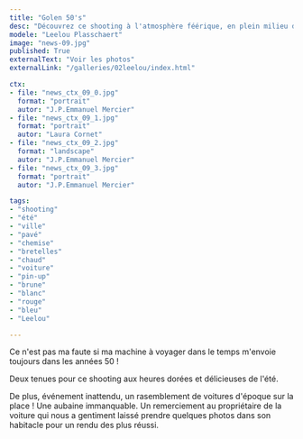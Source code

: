 ```yaml
---
title: "Golen 50's"
desc: "Découvrez ce shooting à l'atmosphère féérique, en plein milieu d'un ruisseau par une belle journée d'été."
modele: "Leelou Plasschaert"
image: "news-09.jpg"
published: True
externalText: "Voir les photos"
externalLink: "/galleries/02leelou/index.html"

ctx:
- file: "news_ctx_09_0.jpg"
  format: "portrait"
  autor: "J.P.Emmanuel Mercier"
- file: "news_ctx_09_1.jpg"
  format: "portrait"
  autor: "Laura Cornet"
- file: "news_ctx_09_2.jpg"
  format: "landscape"
  autor: "J.P.Emmanuel Mercier"
- file: "news_ctx_09_3.jpg"
  format: "portrait"
  autor: "J.P.Emmanuel Mercier"

tags:
- "shooting"
- "été"
- "ville"
- "pavé"
- "chemise"
- "bretelles"
- "chaud"
- "voiture"
- "pin-up"
- "brune"
- "blanc"
- "rouge"
- "bleu"
- "Leelou"

---
```

Ce n'est pas ma faute si ma machine à voyager dans le temps m'envoie toujours dans les années 50 !

Deux tenues pour ce shooting aux heures dorées et délicieuses de l'été. 

De plus, événement inattendu, un rasemblement de voitures d'époque sur la place ! Une aubaine immanquable. 
Un remerciement au propriétaire de la voiture qui nous a gentiment laissé prendre quelques photos dans son 
habitacle pour un rendu des plus réussi.

